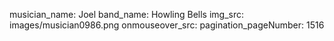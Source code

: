 musician_name: Joel
band_name: Howling Bells
img_src: images/musician0986.png
onmouseover_src: 
pagination_pageNumber: 1516